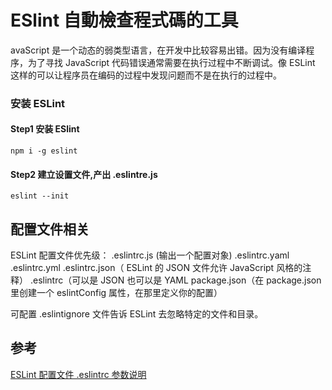 # ESlint 自動檢查程式碼的工具

avaScript 是一个动态的弱类型语言，在开发中比较容易出错。因为没有编译程序，为了寻找 JavaScript 代码错误通常需要在执行过程中不断调试。像 ESLint 这样的可以让程序员在编码的过程中发现问题而不是在执行的过程中。



### 安装 ESLint

#### Step1 安装 ESlint
```
npm i -g eslint
```

#### Step2 建立设置文件,产出 .eslintre.js
```
eslint --init
```

## 配置文件相关

ESLint 配置文件优先级：
.eslintrc.js (输出一个配置对象)
.eslintrc.yaml
.eslintrc.yml
.eslintrc.json（ ESLint 的 JSON 文件允许 JavaScript 风格的注释）
.eslintrc（可以是 JSON 也可以是 YAML
package.json（在 package.json 里创建一个 eslintConfig 属性，在那里定义你的配置）

可配置 .eslintignore 文件告诉 ESLint 去忽略特定的文件和目录。


## 参考
[ESLint 配置文件 .eslintrc 参数说明](https://gist.github.com/rswanderer/29dc65efc421b3b5b0442f1bd3dcd046)